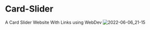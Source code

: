 # Card-Slider
A Card Slider Website With Links using WebDev
![2022-06-06_21-15](https://user-images.githubusercontent.com/96800858/172240938-a13b095d-b6f6-48d1-b746-2e26824e490e.png)
